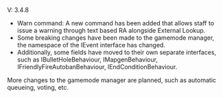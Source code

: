 
V: 3.4.8
 - Warn command: A new command has been added that allows staff to issue a warning through text based RA alongside External Lookup.
 - Some breaking changes have been made to the gamemode manager, the namespace of the IEvent interface has changed.
 - Additionally, some fields have moved to their own separate interfaces, such as IBulletHoleBehaviour, IMapgenBehaviour, IFriendlyFireAutobanBehaviour, IEndConditionBehaviour.

More changes to the gamemode manager are planned, such as automatic queueing, voting, etc.